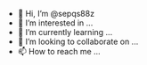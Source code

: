 - 👋 Hi, I’m @sepqs88z
- 👀 I’m interested in ...
- 🌱 I’m currently learning ...
- 💞️ I’m looking to collaborate on ...
- 📫 How to reach me ...

<!---
sepqs88z/sepqs88z is a ✨ special ✨ repository because its `README.md` (this file) appears on your GitHub profile.
You can click the Preview link to take a look at your changes.
--->
